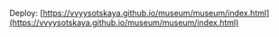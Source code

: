 Deploy: [https://vvyysotskaya.github.io/museum/museum/index.html](https://vvyysotskaya.github.io/museum/museum/index.html)
